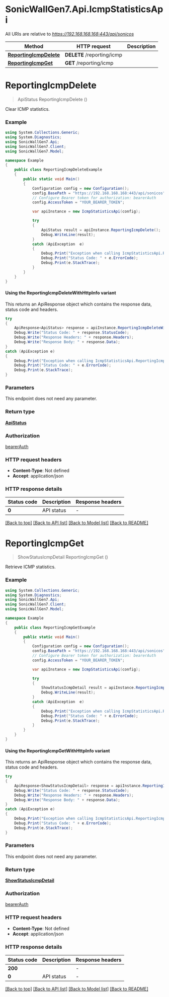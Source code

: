# SonicWallGen7.Api.IcmpStatisticsApi

All URIs are relative to *https://192.168.168.168:443/api/sonicos*

| Method | HTTP request | Description |
|--------|--------------|-------------|
| [**ReportingIcmpDelete**](IcmpStatisticsApi.md#reportingicmpdelete) | **DELETE** /reporting/icmp |  |
| [**ReportingIcmpGet**](IcmpStatisticsApi.md#reportingicmpget) | **GET** /reporting/icmp |  |

<a id="reportingicmpdelete"></a>
# **ReportingIcmpDelete**
> ApiStatus ReportingIcmpDelete ()



Clear ICMP statistics.

### Example
```csharp
using System.Collections.Generic;
using System.Diagnostics;
using SonicWallGen7.Api;
using SonicWallGen7.Client;
using SonicWallGen7.Model;

namespace Example
{
    public class ReportingIcmpDeleteExample
    {
        public static void Main()
        {
            Configuration config = new Configuration();
            config.BasePath = "https://192.168.168.168:443/api/sonicos";
            // Configure Bearer token for authorization: bearerAuth
            config.AccessToken = "YOUR_BEARER_TOKEN";

            var apiInstance = new IcmpStatisticsApi(config);

            try
            {
                ApiStatus result = apiInstance.ReportingIcmpDelete();
                Debug.WriteLine(result);
            }
            catch (ApiException  e)
            {
                Debug.Print("Exception when calling IcmpStatisticsApi.ReportingIcmpDelete: " + e.Message);
                Debug.Print("Status Code: " + e.ErrorCode);
                Debug.Print(e.StackTrace);
            }
        }
    }
}
```

#### Using the ReportingIcmpDeleteWithHttpInfo variant
This returns an ApiResponse object which contains the response data, status code and headers.

```csharp
try
{
    ApiResponse<ApiStatus> response = apiInstance.ReportingIcmpDeleteWithHttpInfo();
    Debug.Write("Status Code: " + response.StatusCode);
    Debug.Write("Response Headers: " + response.Headers);
    Debug.Write("Response Body: " + response.Data);
}
catch (ApiException e)
{
    Debug.Print("Exception when calling IcmpStatisticsApi.ReportingIcmpDeleteWithHttpInfo: " + e.Message);
    Debug.Print("Status Code: " + e.ErrorCode);
    Debug.Print(e.StackTrace);
}
```

### Parameters
This endpoint does not need any parameter.
### Return type

[**ApiStatus**](ApiStatus.md)

### Authorization

[bearerAuth](../README.md#bearerAuth)

### HTTP request headers

 - **Content-Type**: Not defined
 - **Accept**: application/json


### HTTP response details
| Status code | Description | Response headers |
|-------------|-------------|------------------|
| **0** | API status |  -  |

[[Back to top]](#) [[Back to API list]](../README.md#documentation-for-api-endpoints) [[Back to Model list]](../README.md#documentation-for-models) [[Back to README]](../README.md)

<a id="reportingicmpget"></a>
# **ReportingIcmpGet**
> ShowStatusIcmpDetail ReportingIcmpGet ()



Retrieve ICMP statistics.

### Example
```csharp
using System.Collections.Generic;
using System.Diagnostics;
using SonicWallGen7.Api;
using SonicWallGen7.Client;
using SonicWallGen7.Model;

namespace Example
{
    public class ReportingIcmpGetExample
    {
        public static void Main()
        {
            Configuration config = new Configuration();
            config.BasePath = "https://192.168.168.168:443/api/sonicos";
            // Configure Bearer token for authorization: bearerAuth
            config.AccessToken = "YOUR_BEARER_TOKEN";

            var apiInstance = new IcmpStatisticsApi(config);

            try
            {
                ShowStatusIcmpDetail result = apiInstance.ReportingIcmpGet();
                Debug.WriteLine(result);
            }
            catch (ApiException  e)
            {
                Debug.Print("Exception when calling IcmpStatisticsApi.ReportingIcmpGet: " + e.Message);
                Debug.Print("Status Code: " + e.ErrorCode);
                Debug.Print(e.StackTrace);
            }
        }
    }
}
```

#### Using the ReportingIcmpGetWithHttpInfo variant
This returns an ApiResponse object which contains the response data, status code and headers.

```csharp
try
{
    ApiResponse<ShowStatusIcmpDetail> response = apiInstance.ReportingIcmpGetWithHttpInfo();
    Debug.Write("Status Code: " + response.StatusCode);
    Debug.Write("Response Headers: " + response.Headers);
    Debug.Write("Response Body: " + response.Data);
}
catch (ApiException e)
{
    Debug.Print("Exception when calling IcmpStatisticsApi.ReportingIcmpGetWithHttpInfo: " + e.Message);
    Debug.Print("Status Code: " + e.ErrorCode);
    Debug.Print(e.StackTrace);
}
```

### Parameters
This endpoint does not need any parameter.
### Return type

[**ShowStatusIcmpDetail**](ShowStatusIcmpDetail.md)

### Authorization

[bearerAuth](../README.md#bearerAuth)

### HTTP request headers

 - **Content-Type**: Not defined
 - **Accept**: application/json


### HTTP response details
| Status code | Description | Response headers |
|-------------|-------------|------------------|
| **200** |  |  -  |
| **0** | API status |  -  |

[[Back to top]](#) [[Back to API list]](../README.md#documentation-for-api-endpoints) [[Back to Model list]](../README.md#documentation-for-models) [[Back to README]](../README.md)

